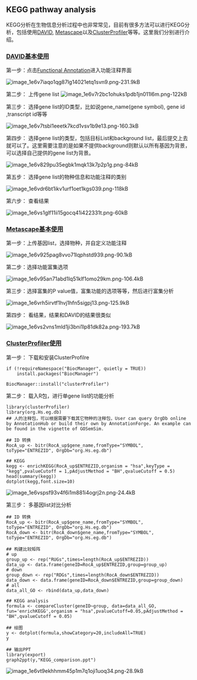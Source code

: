 ﻿## **KEGG pathway analysis**

KEGG分析在生物信息分析过程中也非常常见，目前有很多方法可以进行KEGG分析，包括使用[DAVID](https://david.ncifcrf.gov/), [Metascape](https://metascape.org/gp/index.html#/main/step1)以及[ClusterProfiler](https://bioconductor.org/packages/release/bioc/vignettes/clusterProfiler/inst/doc/clusterProfiler.html)等等。这里我们分别进行介绍。

### **[DAVID基本使用](https://david.ncifcrf.gov/)**

第一步：点击[Functional Annotation](https://david.ncifcrf.gov/summary.jsp)进入功能注释界面

![image_1e6v7iaqo1qg87lg14021etq1svn9.png-231.9kB][1]

第二步： 上传gene list
![image_1e6v7r2bc1ohuks1pdb1jn011l6m.png-122kB][2]

  
第三步： 选择gene list的ID类型，比如说gene_name(gene symbol), gene id ,transcript id等等

![image_1e6v7tsbl1eeetk7kcd1vsv1b9e13.png-160.3kB][3]


第四步： 选择gene list的类型，包括目标List和background list，最后提交上去就可以了。这里需要注意的是如果不提供background则默认以所有基因为背景，可以选择自己提供的gene list为背景。


![image_1e6v829pu35egbk1mqk13k7p2p1g.png-84kB][4]


第五步： 选择gene list的物种信息和功能注释的类别

![image_1e6vdr6bt1ikv1urf1oet1kgs039.png-118kB][5]


第六步： 查看结果

![image_1e6vs1glf11ii15gocq41i422331t.png-60kB][6]



### **[Metascape基本使用](https://metascape.org/gp/index.html#/main/step1)**

第一步：上传基因list，选择物种，并自定义功能注释

![image_1e6v925pag8vvo71lqphstd939.png-90.1kB][7]

第二步：选择功能富集选项

![image_1e6v95an71abd1lq51klf1omo29km.png-106.4kB][8]


第三步：选择富集的P value值，富集功能的选项等等，然后进行富集分析

![image_1e6vrh5irvtf1hvj1hfn5sigpj13.png-125.9kB][9]


第四步： 看结果，结果和DAVID的结果很类似

![image_1e6vs2vns1mld1ji3bni1lp81dk82a.png-193.7kB][10]



### **[ClusterProfiler使用](https://yulab-smu.github.io/clusterProfiler-book/)**

第一步： 下载和安装ClusterProfilre

```
if (!requireNamespace("BiocManager", quietly = TRUE))
    install.packages("BiocManager")

BiocManager::install("clusterProfiler")
```

第二步： 载入R包，进行单gene list的功能分析

```
library(clusterProfiler)
library(org.Hs.eg.db)
## 人的注释包，可以根据需要下载其它物种的注释包，User can query OrgDb online by AnnotationHub or build their own by AnnotationForge. An example can be found in the vignette of GOSemSim.

## ID 转换
RocA_up <- bitr(RocA_up$gene_name,fromType="SYMBOL", toType="ENTREZID", OrgDb="org.Hs.eg.db")

## KEGG
kegg <- enrichKEGG(RocA_up$ENTREZID,organism = "hsa",keyType = "kegg",pvalueCutoff = 1,pAdjustMethod = "BH",qvalueCutoff = 0.5)
head(summary(kegg))
dotplot(kegg,font.size=10)

```
![image_1e6vspsf93v4f6i1m881i4ogrj2n.png-24.4kB][11]




第三步： 多基因list对比分析

```
## ID 转换
RocA_up <- bitr(RocA_up$gene_name,fromType="SYMBOL", toType="ENTREZID", OrgDb="org.Hs.eg.db")
RocA_down <- bitr(RocA_down$gene_name,fromType="SYMBOL", toType="ENTREZID", OrgDb="org.Hs.eg.db")

## 构建比较矩阵
# up 
group_up <- rep("RUGs",times=length(RocA_up$ENTREZID))
data_up <- data.frame(geneID=RocA_up$ENTREZID,group=group_up)
# down
group_down <- rep("RDGs",times=length(RocA_down$ENTREZID))
data_down <- data.frame(geneID=RocA_down$ENTREZID,group=group_down)
# all
data_all_GO <- rbind(data_up,data_down)

## KEGG analysis
formula <- compareCluster(geneID~group, data=data_all_GO, fun='enrichKEGG',organism = "hsa",pvalueCutoff=0.05,pAdjustMethod = "BH",qvalueCutoff = 0.05)

## 绘图
y <- dotplot(formula,showCategory=20,includeAll=TRUE)
y

## 输出PPT
library(export)
graph2ppt(y,"KEGG_comparison.ppt")
```
![image_1e6vt9ekhhmm45p1m7q1oji1uoq34.png-28.9kB][12]



  [1]: http://static.zybuluo.com/sherking/na7yqaiy6q30pkc7nocsb50b/image_1e6v7iaqo1qg87lg14021etq1svn9.png
  [2]: http://static.zybuluo.com/sherking/9duqnmj6dtsht14t0oqs4s4o/image_1e6v7r2bc1ohuks1pdb1jn011l6m.png
  [3]: http://static.zybuluo.com/sherking/kklhhdxjpodl5uf3f3dic4qr/image_1e6v7tsbl1eeetk7kcd1vsv1b9e13.png
  [4]: http://static.zybuluo.com/sherking/uvgwrwgtmxnvwwf0k3ln0ln1/image_1e6v829pu35egbk1mqk13k7p2p1g.png
  [5]: http://static.zybuluo.com/sherking/vujg15yd9xjv07uk0m2owk37/image_1e6vdr6bt1ikv1urf1oet1kgs039.png
  [6]: http://static.zybuluo.com/sherking/8uku44vojellhjmll9kqvvy6/image_1e6vs1glf11ii15gocq41i422331t.png
  [7]: http://static.zybuluo.com/sherking/4dsldhhrd82niyv72snyb7tq/image_1e6v925pag8vvo71lqphstd939.png
  [8]: http://static.zybuluo.com/sherking/k7s5e59rdfrmwbd8wbcai4tx/image_1e6v95an71abd1lq51klf1omo29km.png
  [9]: http://static.zybuluo.com/sherking/2690he6uphc8qriuf9vy5ksb/image_1e6vrh5irvtf1hvj1hfn5sigpj13.png
  [10]: http://static.zybuluo.com/sherking/0llq7q641t8rnusi1ya534ow/image_1e6vs2vns1mld1ji3bni1lp81dk82a.png
  [11]: http://static.zybuluo.com/sherking/gyid341gd92bzb3ttfjn1v51/image_1e6vspsf93v4f6i1m881i4ogrj2n.png
  [12]: http://static.zybuluo.com/sherking/415qfjiluduvfu87mm9c1ay1/image_1e6vt9ekhhmm45p1m7q1oji1uoq34.png